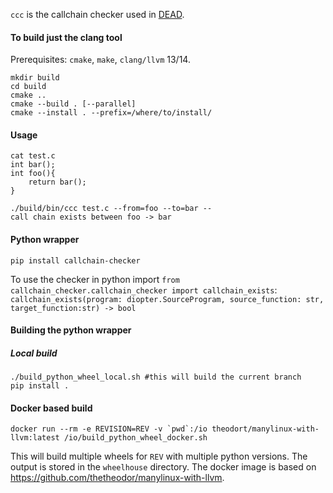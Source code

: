 `ccc` is the callchain checker used in [DEAD](https://github.com/DeadCodeProductions/dead).


#### To build just the clang tool

Prerequisites: `cmake`, `make`, `clang/llvm` 13/14.

```
mkdir build
cd build
cmake .. 
cmake --build . [--parallel]
cmake --install . --prefix=/where/to/install/
```

#### Usage
```
cat test.c
int bar();
int foo(){
    return bar();
}

./build/bin/ccc test.c --from=foo --to=bar --
call chain exists between foo -> bar
```

#### Python wrapper

`pip install callchain-checker`


To use the checker in python import `from callchain_checker.callchain_checker import callchain_exists`: 
`callchain_exists(program: diopter.SourceProgram, source_function: str, target_function:str) -> bool`


#### Building the python wrapper

##### Local build

```
./build_python_wheel_local.sh #this will build the current branch
pip install .
```

#### Docker based build

```
docker run --rm -e REVISION=REV -v `pwd`:/io theodort/manylinux-with-llvm:latest /io/build_python_wheel_docker.sh
```

This will build multiple wheels for `REV` with multiple python versions.
The output is stored in the `wheelhouse` directory.
The docker image is based on https://github.com/thetheodor/manylinux-with-llvm.
